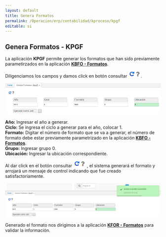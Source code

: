 ```yaml
---
layout: default
title: Genera Formatos
permalink: /Operacion/erp/contabilidad/kproceso/kpgf
editable: si
---
```


## Genera Formatos - KPGF

La aplicación **KPGF** permite generar los formatos que han sido previamente parametirzados en la aplicación [**KBFO - Formatos**](https://github.com/OasisCom/Docs/blob/master/Operacion/erp/contabilidad/kbasica/kbfo.md).  

Diligenciamos los campos y damos click en botón consultar ![](actualizar.png).

![](KPGF1.png)

**Año:** Ingresar el año a generar.  
**Ciclo:** Se ingresa el ciclo a generar para el año, colocar 1.  
**Formato:** Digitar el número de formato que se va a generar, el número de formato debe estar previamente parametrizado en la aplicación [**KBFO - Formatos**](https://github.com/OasisCom/Docs/blob/master/Operacion/erp/contabilidad/kbasica/kbfo.md).  
**Grupo:** Ingresar grupo 0.  
**Ubicación:** Ingresar la ubicación correspondiente.  

Al dar click en el botón consultar ![](actualizar.png) , el sistema generará el formato y arrojará un mensaje de control indicando que fue creado satisfactoriamente.  


![](KPGF2.png)

Generado el formato nos dirigimos a la aplicación [**KFOR - Formatos**](https://github.com/OasisCom/Docs/blob/master/Operacion/erp/contabilidad/kformatos/kfor.md) para validar la información.
